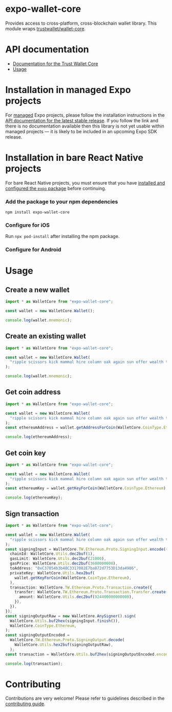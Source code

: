 # expo-wallet-core

Provides access to cross-platform, cross-blockchain wallet library. This module wraps [trustwallet/wallet-core](https://github.com/trustwallet/wallet-core).

# API documentation

- [Documentation for the Trust Wallet Core](https://developer.trustwallet.com/wallet-core)
- [Usage](#usage)

# Installation in managed Expo projects

For [managed](https://docs.expo.dev/versions/latest/introduction/managed-vs-bare/) Expo projects, please follow the installation instructions in the [API documentation for the latest stable release](#api-documentation). If you follow the link and there is no documentation available then this library is not yet usable within managed projects &mdash; it is likely to be included in an upcoming Expo SDK release.

# Installation in bare React Native projects

For bare React Native projects, you must ensure that you have [installed and configured the `expo` package](https://docs.expo.dev/bare/installing-expo-modules/) before continuing.

### Add the package to your npm dependencies

```
npm install expo-wallet-core
```

### Configure for iOS

Run `npx pod-install` after installing the npm package.

### Configure for Android

# Usage

## Create a new wallet

```typescript
import * as WalletCore from "expo-wallet-core";

const wallet = new WalletCore.Wallet();

console.log(wallet.mnemonic);
```

## Create an existing wallet

```typescript
import * as WalletCore from "expo-wallet-core";

const wallet = new WalletCore.Wallet(
  "ripple scissors kick mammal hire column oak again sun offer wealth tomorrow wagon turn fatal",
);

console.log(wallet.mnemonic);
```

## Get coin address

```typescript
import * as WalletCore from "expo-wallet-core";

const wallet = new WalletCore.Wallet(
  "ripple scissors kick mammal hire column oak again sun offer wealth tomorrow wagon turn fatal",
);
const ethereumAddress = wallet.getAddressForCoin(WalletCore.CoinType.Ethereum);

console.log(ethereumAddress);
```

## Get coin key

```typescript
import * as WalletCore from "expo-wallet-core";

const wallet = new WalletCore.Wallet(
  "ripple scissors kick mammal hire column oak again sun offer wealth tomorrow wagon turn fatal",
);
const ethereumKey = wallet.getKeyForCoin(WalletCore.CoinType.Ethereum);

console.log(ethereumKey);
```

## Sign transaction

```typescript
import * as WalletCore from "expo-wallet-core";

const wallet = new WalletCore.Wallet(
  "ripple scissors kick mammal hire column oak again sun offer wealth tomorrow wagon turn fatal",
);
const signingInput = WalletCore.TW.Ethereum.Proto.SigningInput.encode({
  chainId: WalletCore.Utils.dec2buf(1),
  gasLimit: WalletCore.Utils.dec2buf(21000),
  gasPrice: WalletCore.Utils.dec2buf(3600000000),
  toAddress: "0xC37054b3b48C3317082E7ba872d7753D13da4986",
  privateKey: WalletCore.Utils.hex2buf(
    wallet.getKeyForCoin(WalletCore.CoinType.Ethereum),
  ),
  transaction: WalletCore.TW.Ethereum.Proto.Transaction.create({
    transfer: WalletCore.TW.Ethereum.Proto.Transaction.Transfer.create({
      amount: WalletCore.Utils.dec2buf(924400000000000),
    }),
  }),
});
const signingOutputRaw = new WalletCore.AnySigner().sign(
  WalletCore.Utils.buf2hex(signingInput.finish()),
  WalletCore.CoinType.Ethereum,
);
const signingOutputEncoded =
  WalletCore.TW.Ethereum.Proto.SigningOutput.decode(
    WalletCore.Utils.hex2buf(signingOutputRaw),
  );
const transaction = WalletCore.Utils.buf2hex(signingOutputEncoded.encoded);

console.log(transaction);
```

# Contributing

Contributions are very welcome! Please refer to guidelines described in the [contributing guide]( https://github.com/expo/expo#contributing).
